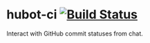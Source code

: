 # hubot-ci [![Build Status](https://travis-ci.org/atmos/hubot-ci.png?branch=master)](https://travis-ci.org/atmos/hubot-ci)

Interact with GitHub commit statuses from chat.

